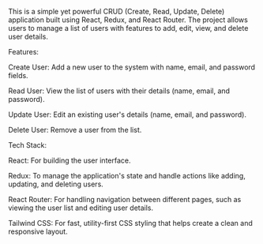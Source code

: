 This is a simple yet powerful CRUD (Create, Read, Update, Delete) application built using React, Redux, and React Router. The project allows users to manage a list of users with features to add, edit, view, and delete user details.

Features:

Create User: Add a new user to the system with name, email, and password fields.

Read User: View the list of users with their details (name, email, and password).

Update User: Edit an existing user's details (name, email, and password).

Delete User: Remove a user from the list.

Tech Stack:

React: For building the user interface.

Redux: To manage the application's state and handle actions like adding, updating, and deleting users.

React Router: For handling navigation between different pages, such as viewing the user list and editing user details.

Tailwind CSS: For fast, utility-first CSS styling that helps create a clean and responsive layout.
